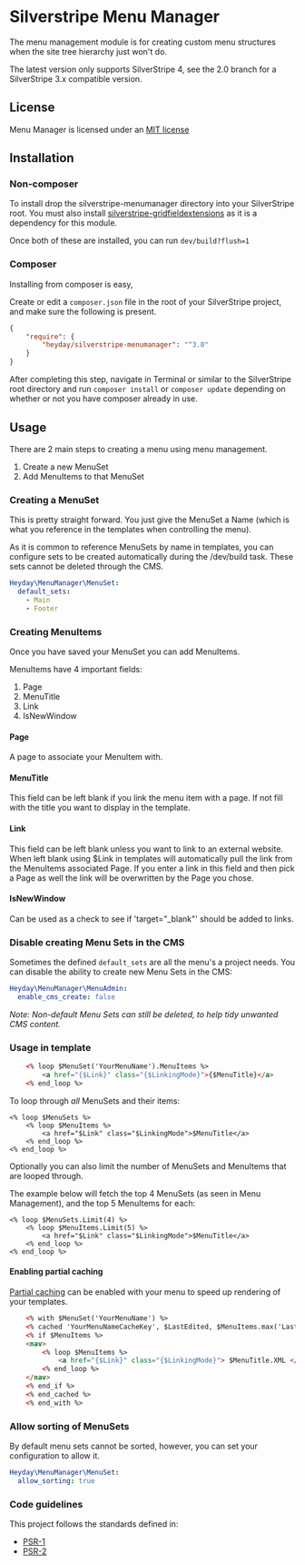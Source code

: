 # Silverstripe Menu Manager

The menu management module is for creating custom menu structures when the site
tree hierarchy just won't do.

The latest version only supports SilverStripe 4, see the 2.0 branch for a
SilverStripe 3.x compatible version.

## License

Menu Manager is licensed under an [MIT license](http://heyday.mit-license.org/)

## Installation

### Non-composer

To install drop the silverstripe-menumanager directory into your SilverStripe
root. You must also install
[silverstripe-gridfieldextensions](https://github.com/ajshort/silverstripe-gridfieldextensions)
as it is a dependency for this module.

Once both of these are installed, you can run `dev/build?flush=1`

### Composer

Installing from composer is easy,

Create or edit a `composer.json` file in the root of your SilverStripe project,
and make sure the following is present.

```json
{
    "require": {
        "heyday/silverstripe-menumanager": "^3.0"
    }
}
```

After completing this step, navigate in Terminal or similar to the SilverStripe
root directory and run `composer install` or `composer update` depending on
whether or not you have composer already in use.

## Usage

There are 2 main steps to creating a menu using menu management.

1. Create a new MenuSet
2. Add MenuItems to that MenuSet

### Creating a MenuSet

This is pretty straight forward. You just give the MenuSet a Name (which is what
you reference in the templates when controlling the menu).

As it is common to reference MenuSets by name in templates, you can configure
sets to be created automatically during the /dev/build task. These sets cannot
be deleted through the CMS.

```yaml
Heyday\MenuManager\MenuSet:
  default_sets:
    - Main
    - Footer
```


### Creating MenuItems

Once you have saved your MenuSet you can add MenuItems.

MenuItems have 4 important fields:

1. Page
2. MenuTitle
3. Link
4. IsNewWindow

#### Page

A page to associate your MenuItem with.

#### MenuTitle

This field can be left blank if you link the menu item with a page. If not fill
with the title you want to display in the template.

#### Link

This field can be left blank unless you want to link to an external website.
When left blank using $Link in templates will automatically pull the link from
the MenuItems associated Page. If you enter a link in this field and then pick a
Page as well the link will be overwritten by the Page you chose.

#### IsNewWindow

Can be used as a check to see if 'target="_blank"' should be added to links.

### Disable creating Menu Sets in the CMS

Sometimes the defined `default_sets` are all the menu's a project needs. You can
disable the ability to create new Menu Sets in the CMS:

```yml
Heyday\MenuManager\MenuAdmin:
  enable_cms_create: false
```

_Note: Non-default Menu Sets can still be deleted, to help tidy unwanted CMS
content._

### Usage in template

```html
	<% loop $MenuSet('YourMenuName').MenuItems %>
        <a href="{$Link}" class="{$LinkingMode}">{$MenuTitle}</a>
    <% end_loop %>
```

To loop through *all* MenuSets and their items:

	<% loop $MenuSets %>
		<% loop $MenuItems %>
			<a href="$Link" class="$LinkingMode">$MenuTitle</a>
		<% end_loop %>
	<% end_loop %>

Optionally you can also limit the number of MenuSets and MenuItems that are looped through.

The example below will fetch the top 4 MenuSets (as seen in Menu Management), and the top 5 MenuItems for each:

	<% loop $MenuSets.Limit(4) %>
		<% loop $MenuItems.Limit(5) %>
			<a href="$Link" class="$LinkingMode">$MenuTitle</a>
		<% end_loop %>
	<% end_loop %>

#### Enabling partial caching

[Partial caching](https://docs.silverstripe.org/en/4/developer_guides/performance/partial_caching/)
can be enabled with your menu to speed up rendering of your templates.

```html
	<% with $MenuSet('YourMenuName') %>
    <% cached 'YourMenuNameCacheKey', $LastEdited, $MenuItems.max('LastEdited'), $MenuItems.count %>
    <% if $MenuItems %>
    <nav>
        <% loop $MenuItems %>
            <a href="{$Link}" class="{$LinkingMode}"> $MenuTitle.XML </a>
        <% end_loop %>
    </nav>
    <% end_if %>
    <% end_cached %>
    <% end_with %>
```

### Allow sorting of MenuSets

By default menu sets cannot be sorted, however, you can set your configuration to allow it.

```yaml
Heyday\MenuManager\MenuSet:
  allow_sorting: true
```


### Code guidelines

This project follows the standards defined in:

* [PSR-1](http://www.php-fig.org/psr/psr-1/)
* [PSR-2](http://www.php-fig.org/psr/psr-2/)



